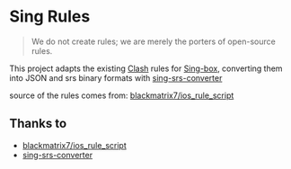# Sing Rules

> We do not create rules; we are merely the porters of open-source rules.

This project adapts the existing [Clash](https://github.com/MetaCubeX/mihomo) rules for [Sing-box](https://sing-box.sagernet.org/), converting them into JSON and srs binary formats with [sing-srs-converter](https://github.com/PuerNya/sing-srs-converter)

source of the rules comes from: [blackmatrix7/ios_rule_script](https://github.com/blackmatrix7/ios_rule_script)

## Thanks to

- [blackmatrix7/ios_rule_script](https://github.com/blackmatrix7/ios_rule_script)
- [sing-srs-converter](https://github.com/PuerNya/sing-srs-converter)


